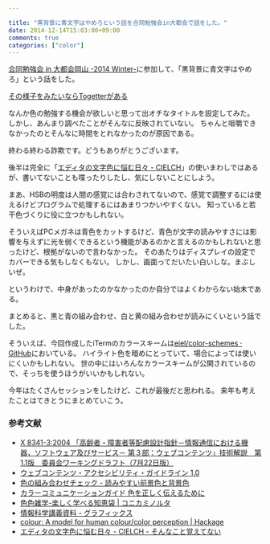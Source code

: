 ```yaml
---

title: "黒背景に青文字はやめろという話を合同勉強会in大都会で話をした。"
date: 2014-12-14T15:03:00+09:00
comments: true
categories: ["color"]
---
```


[合同勉強会 in 大都会岡山 -2014 Winter-](http://gbdaitokai.doorkeeper.jp/events/15289)に参加して、「黒背景に青文字はやめろ」という話をした。

[その様子をみたいならTogetterがある](http://togetter.com/li/757033)

なんか色の勉強する機会が欲しいと思って出オチなタイトルを設定してみた。
しかし、あんまり調べたことがそんなに反映されていない。
ちゃんと咀嚼できなかったのとそんなに時間をとれなかったのが原因である。

<script async class="speakerdeck-embed" data-id="6bc3a81065840132d6705e4dc25c732c" data-ratio="1.33333333333333" src="//speakerdeck.com/assets/embed.js"></script>

終わる終わる詐欺です。どうもありがとうございます。

後半は完全に「[エディタの文字色に悩む日々 - CIELCH](http://blog.eiel.info/blog/2013/03/13/cielch/)」の使いまわしではあるが、書いてないことも喋ったりしたし、気にしないことにしよう。

まあ、HSBの明度は人間の感覚には合わされてないので、感覚で調整するには使えるけどプログラムで処理するにはあまりつかいやすくない。
知っていると若干色づくりに役に立つかもしれない。

そういえばPCメガネは青色をカットするけど、青色が文字の読みやすさには影響を与えずに光を弱くできるという機能があるのかと言えるのかもしれないと思ったけど、根拠がないので言わなかった。
そのあたりはディスプレイの設定でカバーできる気もしなくもない。
しかし、画面ってだいたい白いしな。まぶしいぜ。

というわけで、中身があったのかなかったのか自分ではよくわからない始末である。

まとめると、黒と青の組み合わせ、白と黄の組み合わせが読みにくいという話でした。

そういえば、今回作成したiTermのカラースキームは[eiel/color-schemes · GitHub](https://github.com/eiel/color-schemes)においている。
ハイライト色を暗めにとっていて、場合によっては使いにくいかもしれない。
世の中にはいろんなカラースキームが公開されているので、そっちを使うほうがいいかもしれない。

今年はたくさんセッションをしたけど、これが最後だと思われる。
来年も考えたことはてきとうにまとめていこう。

### 参考文献

* [X 8341-3:2004 「高齢者・障害者等配慮設計指針－情報通信における機器，ソフトウェア及びサービス－ 第３部：ウェブコンテンツ」技術解説　第1.1版　委員会ワーキングドラフト（7月22日版）](http://www.jsa.or.jp/stdz/instac/commitee-acc/WG2/Docs/web-tech-repo/technical-report.html)
* [ウェブコンテンツ・アクセシビリティ・ガイドライン 1.0](http://www.zspc.com/documents/wcag10/)
* [色の組み合わせチェック - 読みやすい前景色と背景色](http://www.kanzaki.com/docs/html/color-check)
* [カラーコミュニケーションガイド 色を正しく伝えるために](http://www.xrite.com/documents/literature/ja/L10-001_Understand_Color_ja.pdf)
* [色色雑学-楽しく学べる知恵袋 | コニカミノルタ](http://www.konicaminolta.jp/instruments/knowledge/color/index.html)
* [情報科学講義資料 - グラフィックス](http://w3.kcua.ac.jp/~fujiwara/infosci/)
* [colour: A model for human colour/color perception | Hackage](http://hackage.haskell.org/package/colour)
* [エディタの文字色に悩む日々 - CIELCH - そんなこと覚えてない](http://blog.eiel.info/blog/2013/03/13/cielch/)
